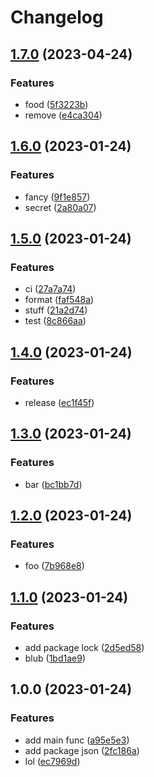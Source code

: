 # Changelog

## [1.7.0](https://github.com/luismeyer/test/compare/v1.6.0...v1.7.0) (2023-04-24)


### Features

* food ([5f3223b](https://github.com/luismeyer/test/commit/5f3223bc60f7923a382c9679adb84c9a007a6c77))
* remove ([e4ca304](https://github.com/luismeyer/test/commit/e4ca3045f11a11b225df577a173df872a97142d1))

## [1.6.0](https://github.com/luismeyer/test/compare/v1.5.0...v1.6.0) (2023-01-24)


### Features

* fancy ([9f1e857](https://github.com/luismeyer/test/commit/9f1e8570db0bae3ad9882d20d7dbba5dc071e271))
* secret ([2a80a07](https://github.com/luismeyer/test/commit/2a80a0740af58a7e57422f6d3e40c503ef6cbdcb))

## [1.5.0](https://github.com/luismeyer/test/compare/v1.4.0...v1.5.0) (2023-01-24)


### Features

* ci ([27a7a74](https://github.com/luismeyer/test/commit/27a7a74a3192f789c9a571d7c9dc3ff343b7a743))
* format ([faf548a](https://github.com/luismeyer/test/commit/faf548af2f64d8dc5d79b6b4ab81b2ec2c4ad7f1))
* stuff ([21a2d74](https://github.com/luismeyer/test/commit/21a2d7429ae563c1f698140d1d2a1b7676d1cf8a))
* test ([8c866aa](https://github.com/luismeyer/test/commit/8c866aaf0768d60684cd10ffa1cfc3d9b26aed0b))

## [1.4.0](https://github.com/luismeyer/test/compare/v1.3.0...v1.4.0) (2023-01-24)


### Features

* release ([ec1f45f](https://github.com/luismeyer/test/commit/ec1f45f50fb126fa668e5d8147c821d63ef49c6c))

## [1.3.0](https://github.com/luismeyer/test/compare/v1.2.0...v1.3.0) (2023-01-24)


### Features

* bar ([bc1bb7d](https://github.com/luismeyer/test/commit/bc1bb7dd5a6aec33a06e34adeb872b1d56fdd679))

## [1.2.0](https://github.com/luismeyer/test/compare/v1.1.0...v1.2.0) (2023-01-24)


### Features

* foo ([7b968e8](https://github.com/luismeyer/test/commit/7b968e81238eee351d0e603dfadf09a6e2ba1ac0))

## [1.1.0](https://github.com/luismeyer/test/compare/v1.0.0...v1.1.0) (2023-01-24)


### Features

* add package lock ([2d5ed58](https://github.com/luismeyer/test/commit/2d5ed584734698dd8afa6e11c32136bd1c89d66d))
* blub ([1bd1ae9](https://github.com/luismeyer/test/commit/1bd1ae9f7df4e7618c810c39079737f114d20993))

## 1.0.0 (2023-01-24)


### Features

* add main func ([a95e5e3](https://github.com/luismeyer/test/commit/a95e5e31177255cd06724f94397607d620210541))
* add package json ([2fc186a](https://github.com/luismeyer/test/commit/2fc186a90f5ef20165a30b1cc7355821b138e752))
* lol ([ec7969d](https://github.com/luismeyer/test/commit/ec7969d6ac2ebb86d81787775fa2cecd5bb42597))
